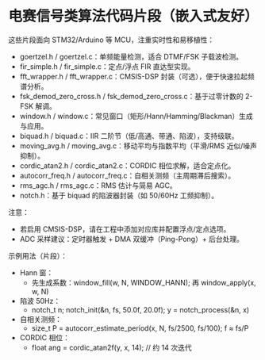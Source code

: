 # 电赛信号类算法代码片段（嵌入式友好）

这些片段面向 STM32/Arduino 等 MCU，注重实时性和易移植性：
- goertzel.h / goertzel.c：单频能量检测，适合 DTMF/FSK 子载波检测。
- fir_simple.h / fir_simple.c：定点/浮点 FIR 直达型实现。
- fft_wrapper.h / fft_wrapper.c：CMSIS-DSP 封装（可选），便于快速拉起频谱分析。
- fsk_demod_zero_cross.h / fsk_demod_zero_cross.c：基于过零计数的 2-FSK 解调。
- window.h / window.c：常见窗口（矩形/Hann/Hamming/Blackman）生成与应用。
- biquad.h / biquad.c：IIR 二阶节（低/高通、带通、陷波），支持级联。
- moving_avg.h / moving_avg.c：移动平均与指数平均（平滑/RMS 近似/噪声抑制）。
- cordic_atan2.h / cordic_atan2.c：CORDIC 相位求解，适合定点化。
- autocorr_freq.h / autocorr_freq.c：自相关测频（主周期滞后搜索）。
- rms_agc.h / rms_agc.c：RMS 估计与简易 AGC。
- notch.h：基于 biquad 的陷波器封装（如 50/60Hz 工频抑制）。

注意：
- 若启用 CMSIS-DSP，请在工程中添加对应库并配置浮点/定点选项。
- ADC 采样建议：定时器触发 + DMA 双缓冲（Ping-Pong）+ 后台处理。

示例用法（片段）：
- Hann 窗：
	- 先生成系数：window_fill(w, N, WINDOW_HANN); 再 window_apply(x, w, N)
- 陷波 50Hz：
	- notch_t n; notch_init(&n, fs, 50.0f, 20.0f); y = notch_process(&n, x)
- 自相关测频：
	- size_t P = autocorr_estimate_period(x, N, fs/2500, fs/100); f ≈ fs/P
- CORDIC 相位：
	- float ang = cordic_atan2f(y, x, 14); // 约 14 次迭代
